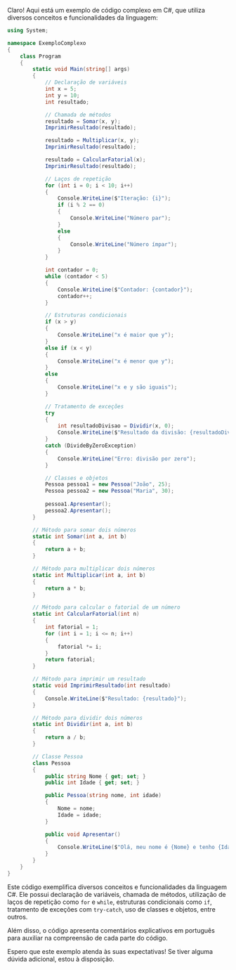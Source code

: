 Claro! Aqui está um exemplo de código complexo em C#, que utiliza diversos conceitos e funcionalidades da linguagem:

```csharp
using System;

namespace ExemploComplexo
{
    class Program
    {
        static void Main(string[] args)
        {
            // Declaração de variáveis
            int x = 5;
            int y = 10;
            int resultado;

            // Chamada de métodos
            resultado = Somar(x, y);
            ImprimirResultado(resultado);

            resultado = Multiplicar(x, y);
            ImprimirResultado(resultado);

            resultado = CalcularFatorial(x);
            ImprimirResultado(resultado);

            // Laços de repetição
            for (int i = 0; i < 10; i++)
            {
                Console.WriteLine($"Iteração: {i}");
                if (i % 2 == 0)
                {
                    Console.WriteLine("Número par");
                }
                else
                {
                    Console.WriteLine("Número ímpar");
                }
            }

            int contador = 0;
            while (contador < 5)
            {
                Console.WriteLine($"Contador: {contador}");
                contador++;
            }

            // Estruturas condicionais
            if (x > y)
            {
                Console.WriteLine("x é maior que y");
            }
            else if (x < y)
            {
                Console.WriteLine("x é menor que y");
            }
            else
            {
                Console.WriteLine("x e y são iguais");
            }

            // Tratamento de exceções
            try
            {
                int resultadoDivisao = Dividir(x, 0);
                Console.WriteLine($"Resultado da divisão: {resultadoDivisao}");
            }
            catch (DivideByZeroException)
            {
                Console.WriteLine("Erro: divisão por zero");
            }

            // Classes e objetos
            Pessoa pessoa1 = new Pessoa("João", 25);
            Pessoa pessoa2 = new Pessoa("Maria", 30);
            
            pessoa1.Apresentar();
            pessoa2.Apresentar();
        }

        // Método para somar dois números
        static int Somar(int a, int b)
        {
            return a + b;
        }

        // Método para multiplicar dois números
        static int Multiplicar(int a, int b)
        {
            return a * b;
        }

        // Método para calcular o fatorial de um número
        static int CalcularFatorial(int n)
        {
            int fatorial = 1;
            for (int i = 1; i <= n; i++)
            {
                fatorial *= i;
            }
            return fatorial;
        }

        // Método para imprimir um resultado
        static void ImprimirResultado(int resultado)
        {
            Console.WriteLine($"Resultado: {resultado}");
        }

        // Método para dividir dois números
        static int Dividir(int a, int b)
        {
            return a / b;
        }

        // Classe Pessoa
        class Pessoa
        {
            public string Nome { get; set; }
            public int Idade { get; set; }

            public Pessoa(string nome, int idade)
            {
                Nome = nome;
                Idade = idade;
            }

            public void Apresentar()
            {
                Console.WriteLine($"Olá, meu nome é {Nome} e tenho {Idade} anos.");
            }
        }
    }
}
```

Este código exemplifica diversos conceitos e funcionalidades da linguagem C#. Ele possui declaração de variáveis, chamada de métodos, utilização de laços de repetição como `for` e `while`, estruturas condicionais como `if`, tratamento de exceções com `try-catch`, uso de classes e objetos, entre outros.

Além disso, o código apresenta comentários explicativos em português para auxiliar na compreensão de cada parte do código.

Espero que este exemplo atenda às suas expectativas! Se tiver alguma dúvida adicional, estou à disposição.
